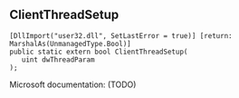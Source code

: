 ## ClientThreadSetup

```
[DllImport("user32.dll", SetLastError = true)] [return: MarshalAs(UnmanagedType.Bool)]
public static extern bool ClientThreadSetup(
   uint dwThreadParam
);
```

Microsoft documentation: (TODO)

